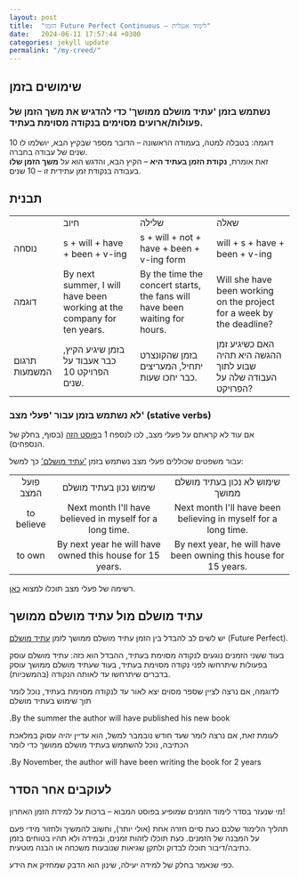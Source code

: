 ```yaml
---
layout: post
title:  "הזמן Future Perfect Continuous – לימוד אנגלית"
date:   2024-06-11 17:57:44 +0300
categories: jekyll update
permalink: "/my-creed/"
---
```


<h2>שימושים בזמן</h2>

<h3>נשתמש בזמן 'עתיד מושלם ממושך' כדי להדגיש את משך הזמן של פעולות/ארועים מסוימים בנקודה מסוימת בעתיד.</h3>

<p>דוגמה: בטבלה למטה, בעמודה הראשונה – הדובר מספר שבקיץ הבא, יושלמו לו 10 שנים של עבודה בחברה.<br>זאת אומרת, <strong>נקודת הזמן בעתיד היא</strong> – הקיץ הבא, והדגש הוא על <strong>משך הזמן שלו</strong> בעבודה בנקודת זמן עתידית זו – 10 שנים.</p>

<h2>תבנית</h2>

<div class="table-responsive">
<table class="table text-center">
  <tbody>
    <tr>
      <td></td>
      <td>חיוב</td>
      <td>שלילה</td>
      <td>שאלה</td>
    </tr>
    <tr>
      <td>נוסחה</td>
      <td>s + will + have + been + v-ing </td>
      <td>s + will + not + have + been + v-ing form</td>
      <td>will + s + have + been + v-ing</td>
    </tr>
    <tr>
      <td>דוגמה</td>
      <td>By next summer, I will have been working at the company for ten years.</td>
      <td>By the time the concert starts, the fans will have been waiting for hours.</td>
      <td>Will she have been working on the project for a week by the deadline?</td>
    </tr>
    <tr>
      <td>תרגום המשמעות</td>
      <td>בזמן שיגיע הקיץ, כבר אעבוד על הפרויקט 10 שנים.</td>
      <td>בזמן שהקונצרט יתחיל, המעריצים כבר יחכו שעות.</td>
      <td>האם כשיגיע זמן ההגשה היא תהיה שבוע לתוך העבודה שלה על הפרויקט?</td>
    </tr>
  </tbody>
</table>
</div>

<h3>לא נשתמש בזמן עבור 'פעלי מצב' (stative verbs)</h3>

<p>אם עוד לא קראתם על פעלי מצב, לכו לנספח 1 ב<a href="/verbs/">פוסט הזה</a> (בסוף, בחלק של הנספחים).</p>

<p>
עבור משפטים שכוללים פעלי מצב נשתמש בזמן
<a href="/future-perfect/">'עתיד מושלם'</a>
כך למשל:
</p>

<div class="table-responsive">
<table class="table text-center">
  <tbody>
    <tr>
      <td style="text-align: center;">פועל המצב</td>
      <td style="text-align: center;">שימוש נכון בעתיד מושלם</td>
      <td style="text-align: center;">שימוש לא נכון בעתיד מושלם ממושך</td>
    </tr>
    <tr>
      <td style="text-align: center;">to believe</td>
      <td style="text-align: center;">Next month I'll have believed in myself for a long time.</td>
      <td style="text-align: center;">Next month I'll have been believing in myself for a long time.</td>
    </tr>
    <tr>
      <td style="text-align: center;">to own</td>
      <td style="text-align: center;">By next year he will have owned this house for 15 years.</td>
      <td style="text-align: center;">By next year, he will have been owning this house for 15 years.</td>
    </tr>
  </tbody>
</table>
</div>

<p>רשימה של פעלי מצב תוכלו למצוא <a href="https://www.perfect-english-grammar.com/stative-verbs/">כאן</a>.</p>

<h2>עתיד מושלם מול עתיד מושלם ממושך</h2>

<p>יש לשים לב להבדל בין הזמן עתיד מושלם ממושך לזמן <a href="/future-perfect/">עתיד מושלם</a> (Future Perfect).</p>

<p>בעוד ששני הזמנים נוגעים לנקודה מסוימת בעתיד, ההבדל הוא כזה: עתיד מושלם עוסק בפעולות שיתרחשו לפני נקודה מסוימת בעתיד, בעוד שעתיד מושלם ממושך עוסק בדברים שיתרחשו עד לאותה הנקודה (בהמשכיות).</p>

<p>לדוגמה, אם נרצה לציין שספר מסוים יצא לאור עד לנקודה מסוימת בעתיד, נוכל לומר תוך שימוש בעתיד מושלם</p>

<p class="text-center">.By the summer the author will have published his new book</p>

<p>לעומת זאת, אם נרצה לומר שעד חודש נובמבר למשל, הוא עדיין יהיה עסוק במלאכת הכתיבה, נוכל להשתמש בעתיד מושלם ממושך כדי לומר</p>

<p class="text-center">.By November, the author will have been writing the book for 2 years</p>

<h2>לעוקבים אחר הסדר</h2>

<p>מי שנעזר בסדר לימוד הזמנים שמופיע בפוסט המבוא – ברכות על למידת הזמן האחרון!</p>

<p>תהליך הלימוד שלכם כעת סיים חזרה אחת (אולי יותר), וחשוב להמשיך ולחזור מידי פעם
על המבנה של הזמנים. כעת תוכלו לזהות זמנים, ובמידה ולא תהיו בטוחים בזמן כתיבה/דיבור תוכלו לבדוק ולתקן שגיאות שנובעות משכחה או הבנה מוטעית.</p>

<p>כפי שנאמר בחלק של למידה יעילה, שינון הוא הדבק שמחזיק את הידע.</p>
